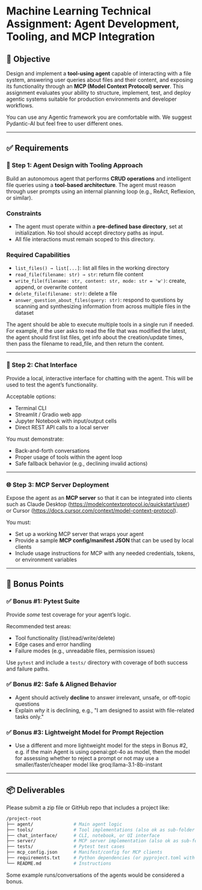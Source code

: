 # **Machine Learning Technical Assignment: Agent Development, Tooling, and MCP Integration**

## 🎯 **Objective**

Design and implement a **tool-using agent** capable of interacting with a file system, answering user queries about files and their content, and exposing its functionality through an **MCP (Model Context Protocol) server**. This assignment evaluates your ability to structure, implement, test, and deploy agentic systems suitable for production environments and developer workflows.

You can use any Agentic framework you are comfortable with. We suggest Pydantic-AI but feel free to user different ones.

---

## ✅ **Requirements**

### **🧩 Step 1: Agent Design with Tooling Approach**

Build an autonomous agent that performs **CRUD operations** and intelligent file queries using a **tool-based architecture**. The agent must reason through user prompts using an internal planning loop (e.g., ReAct, Reflexion, or similar).

### Constraints

- The agent must operate within a **pre-defined base directory**, set at initialization. No tool should accept directory paths as input.
- All file interactions must remain scoped to this directory.

### Required Capabilities

- `list_files() → list[...]`: list all files in the working directory
- `read_file(filename: str) → str`: return file content
- `write_file(filename: str, content: str, mode: str = 'w')`: create, append, or overwrite content
- `delete_file(filename: str)`: delete a file
- `answer_question_about_files(query: str)`: respond to questions by scanning and synthesizing information from across multiple files in the dataset

The agent should be able to execute multiple tools in a single run if needed. For example, if the user asks to read the file that was modified the latest, the agent should first list files, get info about the creation/update times, then pass the filename to read_file, and then return the content.

---

### **💬 Step 2: Chat Interface**

Provide a local, interactive interface for chatting with the agent. This will be used to test the agent’s functionality.

Acceptable options:

- Terminal CLI
- Streamlit / Gradio web app
- Jupyter Notebook with input/output cells
- Direct REST API calls to a local server

You must demonstrate:

- Back-and-forth conversations
- Proper usage of tools within the agent loop
- Safe fallback behavior (e.g., declining invalid actions)

---

### **🌐 Step 3: MCP Server Deployment**

Expose the agent as an **MCP server** so that it can be integrated into clients such as Claude Desktop (<https://modelcontextprotocol.io/quickstart/user>) or Cursor (<https://docs.cursor.com/context/model-context-protocol>).

You must:

- Set up a working MCP server that wraps your agent
- Provide a sample **MCP config/manifest JSON** that can be used by local clients
- Include usage instructions for MCP with any needed credentials, tokens, or environment variables

---

## 🌟 **Bonus Points**

### ✅ Bonus #1: **Pytest Suite**

Provide *some* test coverage for your agent’s logic.

Recommended test areas:

- Tool functionality (list/read/write/delete)
- Edge cases and error handling
- Failure modes (e.g., unreadable files, permission issues)

Use `pytest` and include a `tests/` directory with coverage of both success and failure paths.

### ✅ Bonus #2: Safe & Aligned Behavior

- Agent should actively **decline** to answer irrelevant, unsafe, or off-topic questions
- Explain *why* it is declining, e.g., "I am designed to assist with file-related tasks only."

### ✅ Bonus #3: Lightweight Model for Prompt Rejection

- Use a different and more lightweight model for the steps in Bonus #2, e.g. if the main Agent is using openai:gpt-4o as model, then the model for assessing whether to reject a prompt or not may use a smaller/faster/cheaper model like groq:llama-3.1-8b-instant

---

## 📦 **Deliverables**

Please submit a zip file or GitHub repo that includes a project like:

```bash
/project-root
├── agent/               # Main agent logic
├── tools/               # Tool implementations (also ok as sub-folder in agent folder)
├── chat_interface/      # CLI, notebook, or UI interface
├── server/              # MCP server implementation (also ok as sub-folder in agent folder)
├── tests/               # Pytest test cases
├── mcp_config.json      # Manifest/config for MCP clients
├── requirements.txt     # Python dependencies (or pyproject.toml with poetry.lock or uv.lock)
└── README.md            # Instructions
```

Some example runs/conversations of the agents would be considered a bonus.
